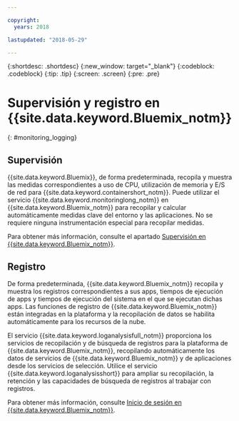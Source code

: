 ```yaml
---

copyright:
  years: 2018

lastupdated: "2018-05-29"

---
```


{:shortdesc: .shortdesc}
{:new_window: target="_blank"}
{:codeblock: .codeblock}
{:tip: .tip}
{:screen: .screen}
{:pre: .pre}

# Supervisión y registro en {{site.data.keyword.Bluemix_notm}}
{: #monitoring_logging}

## Supervisión
{{site.data.keyword.Bluemix}}, de forma predeterminada, recopila y muestra las medidas correspondientes a uso de CPU, utilización de memoria y E/S de red para {{site.data.keyword.containershort_notm}}. Puede utilizar el servicio {{site.data.keyword.monitoringlong_notm}} en {{site.data.keyword.Bluemix_notm}} para recopilar y calcular automáticamente medidas clave del entorno y las aplicaciones. No se requiere ninguna instrumentación especial para recopilar medidas.

Para obtener más información, consulte el apartado [Supervisión en {{site.data.keyword.Bluemix_notm}}](/docs/services/cloud-monitoring/monitoring_ov.html#monitoring_ov).

## Registro
De forma predeterminada, {{site.data.keyword.Bluemix_notm}} recopila y muestra los registros correspondientes a sus apps, tiempos de ejecución de apps y tiempos de ejecución del sistema en el que se ejecutan dichas apps. Las funciones de registro de {{site.data.keyword.Bluemix_notm}} están integradas en la plataforma y la recopilación de datos se habilita automáticamente para los recursos de la nube. 

El servicio {{site.data.keyword.loganalysisfull_notm}} proporciona los servicios de recopilación y de búsqueda de registros para la plataforma de {{site.data.keyword.Bluemix_notm}}, recopilando automáticamente los datos de servicios de {{site.data.keyword.Bluemix_notm}} y de aplicaciones desde los servicios de selección. Utilice el servicio {{site.data.keyword.loganalysisshort}} para ampliar su recopilación, la retención y las capacidades de búsqueda de registros al trabajar con registros.

Para obtener más información, consulte [Inicio de sesión en {{site.data.keyword.Bluemix_notm}}](/docs/services/CloudLogAnalysis/log_analysis_ov.html#log_analysis_ov).
